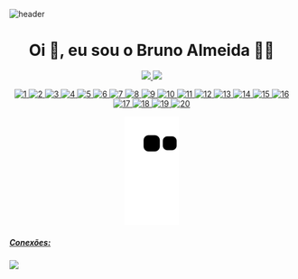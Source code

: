 ![header](https://user-images.githubusercontent.com/88558377/159158519-59bcb75b-ec6b-4f9e-ac29-d968010e2b98.gif)

<h1 align="center"> Oi 👋, eu sou o Bruno Almeida 👨‍💻</h1>

<div align="center">
  <a href="https://github.com/BeyondtimeX"> 
  <img height="180em" src="https://github-readme-stats.vercel.app/api?username=BeyondtimeX&show_icons=true&theme=cobalt&include_all_commits=true&count_private=true"/>
  <img height="180em" src="https://github-readme-stats.vercel.app/api/top-langs/?username=BeyondtimeX&layout=compact&langs_count=7&theme=cobalt"/>
</div>

  <div align="center">
  
 ![1](https://img.shields.io/badge/Kali_Linux-557C94?style=for-the-badge&logo=kali-linux&logoColor=white)
 ![2](https://img.shields.io/badge/Ubuntu-E95420?style=for-the-badge&logo=ubuntu&logoColor=white)
 ![3](https://img.shields.io/badge/Windows-0078D6?style=for-the-badge&logo=windows&logoColor=white)
 ![4](https://img.shields.io/badge/Python-3776AB?style=for-the-badge&logo=python&logoColor=white)
 ![5](https://img.shields.io/badge/HTML-239120?style=for-the-badge&logo=html5&logoColor=white)
 ![6](https://img.shields.io/badge/CSS-239120?&style=for-the-badge&logo=css3&logoColor=whi)
 ![7](https://img.shields.io/badge/JavaScript-F7DF1E?style=for-the-badge&logo=javascript&logoColor=bl)
 ![8](https://img.shields.io/badge/.NET-5C2D91?style=for-the-badge&logo=.net&logoColor=whi)
 ![9](https://img.shields.io/badge/C%23-239120?style=for-the-badge&logo=c-sharp&logoColor=white)
 ![10](https://img.shields.io/badge/Markdown-000000?style=for-the-badge&logo=markdown&logoColor=whit)
 ![11](https://img.shields.io/badge/MySQL-00000F?style=for-the-badge&logo=mysql&logoColor=white)
  ![12](https://img.shields.io/badge/PostgreSQL-316192?style=for-the-badge&logo=postgresql&logoColor=white)
   ![13](https://img.shields.io/badge/MongoDB-4EA94B?style=for-the-badge&logo=mongodb&logoColor=white)
    ![14](https://img.shields.io/badge/MySQL-00000F?style=for-the-badge&logo=mysql&logoColor=white)
     ![15](https://img.shields.io/badge/Microsoft_Office-D83B01?style=for-the-badge&logo=microsoft-office&logoColor=white)
      ![16](https://img.shields.io/badge/PyCharm-000000.svg?&style=for-the-badge&logo=PyCharm&logoColor=White)
        ![17](https://img.shields.io/badge/sublime_text-%23575757.svg?&style=for-the-badge&logo=sublime-text&logoColor=importan)
          ![18](https://img.shields.io/badge/Visual_Studio_Code-0078D4?style=for-the-badge&logo=visual%20studio%20code&logoColor=white)
            ![19](https://img.shields.io/badge/GIT-E44C30?style=for-the-badge&logo=git&logoColor=white)
              ![20](https://img.shields.io/badge/windows%20terminal-4D4D4D?style=for-the-badge&logo=windows%20terminal&logoColor=white)
 
 </div>
 <div align="center">
  
  ![Snake animation](https://github.com/BeyondtimeX/BeyondtimeX/blob/output/github-contribution-grid-snake.svg)
  
</div>

   <h5 align="left">Conexões:</h5>

  <a href="https://www.linkedin.com/in/brunodesouzaalmeida" target="_blank"><img src="https://img.shields.io/badge/LinkedIn-0077B5?style=for-the-badge&logo=linkedin&logoColor=white" target="_blank"></a> 
   

  

  


 














